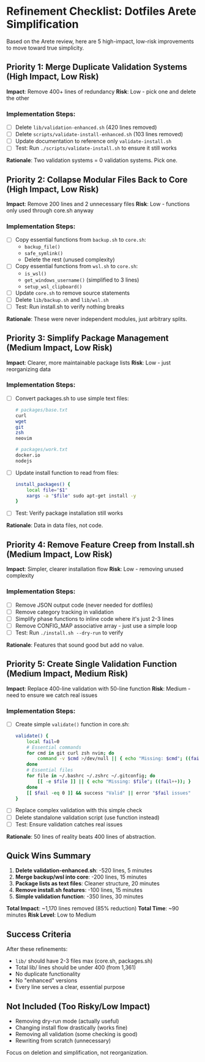 # Refinement Checklist: Dotfiles Arete Simplification

Based on the Arete review, here are 5 high-impact, low-risk improvements to move toward true simplicity.

## Priority 1: Merge Duplicate Validation Systems (High Impact, Low Risk)
**Impact**: Remove 400+ lines of redundancy
**Risk**: Low - pick one and delete the other

### Implementation Steps:
- [ ] Delete `lib/validation-enhanced.sh` (420 lines removed)
- [ ] Delete `scripts/validate-install-enhanced.sh` (103 lines removed)
- [ ] Update documentation to reference only `validate-install.sh`
- [ ] Test: Run `./scripts/validate-install.sh` to ensure it still works

**Rationale**: Two validation systems = 0 validation systems. Pick one.

## Priority 2: Collapse Modular Files Back to Core (High Impact, Low Risk)
**Impact**: Remove 200 lines and 2 unnecessary files
**Risk**: Low - functions only used through core.sh anyway

### Implementation Steps:
- [ ] Copy essential functions from `backup.sh` to `core.sh`:
  - `backup_file()` 
  - `safe_symlink()`
  - Delete the rest (unused complexity)
- [ ] Copy essential functions from `wsl.sh` to `core.sh`:
  - `is_wsl()`
  - `get_windows_username()` (simplified to 3 lines)
  - `setup_wsl_clipboard()`
- [ ] Update `core.sh` to remove source statements
- [ ] Delete `lib/backup.sh` and `lib/wsl.sh`
- [ ] Test: Run install.sh to verify nothing breaks

**Rationale**: These were never independent modules, just arbitrary splits.

## Priority 3: Simplify Package Management (Medium Impact, Low Risk)
**Impact**: Clearer, more maintainable package lists
**Risk**: Low - just reorganizing data

### Implementation Steps:
- [ ] Convert packages.sh to use simple text files:
  ```bash
  # packages/base.txt
  curl
  wget
  git
  zsh
  neovim
  
  # packages/work.txt
  docker.io
  nodejs
  ```
- [ ] Update install function to read from files:
  ```bash
  install_packages() {
      local file="$1"
      xargs -a "$file" sudo apt-get install -y
  }
  ```
- [ ] Test: Verify package installation still works

**Rationale**: Data in data files, not code.

## Priority 4: Remove Feature Creep from Install.sh (Medium Impact, Low Risk)
**Impact**: Simpler, clearer installation flow
**Risk**: Low - removing unused complexity

### Implementation Steps:
- [ ] Remove JSON output code (never needed for dotfiles)
- [ ] Remove category tracking in validation
- [ ] Simplify phase functions to inline code where it's just 2-3 lines
- [ ] Remove CONFIG_MAP associative array - just use a simple loop
- [ ] Test: Run `./install.sh --dry-run` to verify

**Rationale**: Features that sound good but add no value.

## Priority 5: Create Single Validation Function (Medium Impact, Medium Risk)
**Impact**: Replace 400-line validation with 50-line function
**Risk**: Medium - need to ensure we catch real issues

### Implementation Steps:
- [ ] Create simple `validate()` function in core.sh:
  ```bash
  validate() {
      local fail=0
      # Essential commands
      for cmd in git curl zsh nvim; do
          command -v $cmd >/dev/null || { echo "Missing: $cmd"; ((fail++)); }
      done
      # Essential files  
      for file in ~/.bashrc ~/.zshrc ~/.gitconfig; do
          [[ -e $file ]] || { echo "Missing: $file"; ((fail++)); }
      done
      [[ $fail -eq 0 ]] && success "Valid" || error "$fail issues"
  }
  ```
- [ ] Replace complex validation with this simple check
- [ ] Delete standalone validation script (use function instead)
- [ ] Test: Ensure validation catches real issues

**Rationale**: 50 lines of reality beats 400 lines of abstraction.

## Quick Wins Summary

1. **Delete validation-enhanced.sh**: -520 lines, 5 minutes
2. **Merge backup/wsl into core**: -200 lines, 15 minutes  
3. **Package lists as text files**: Cleaner structure, 20 minutes
4. **Remove install.sh features**: -100 lines, 15 minutes
5. **Simple validation function**: -350 lines, 30 minutes

**Total Impact**: ~1,170 lines removed (85% reduction)
**Total Time**: ~90 minutes
**Risk Level**: Low to Medium

## Success Criteria

After these refinements:
- `lib/` should have 2-3 files max (core.sh, packages.sh)
- Total lib/ lines should be under 400 (from 1,361)
- No duplicate functionality
- No "enhanced" versions
- Every line serves a clear, essential purpose

## Not Included (Too Risky/Low Impact)

- Removing dry-run mode (actually useful)
- Changing install flow drastically (works fine)
- Removing all validation (some checking is good)
- Rewriting from scratch (unnecessary)

Focus on deletion and simplification, not reorganization.